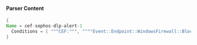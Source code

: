 #### Parser Content
```Java
{
Name = cef-sophos-dlp-alert-1
  Conditions = [ """CEF:""", """"Event::Endpoint::WindowsFirewall::Blocked"""", """"group":"ENDPOINT_FIREWALL"""" ]
}
```